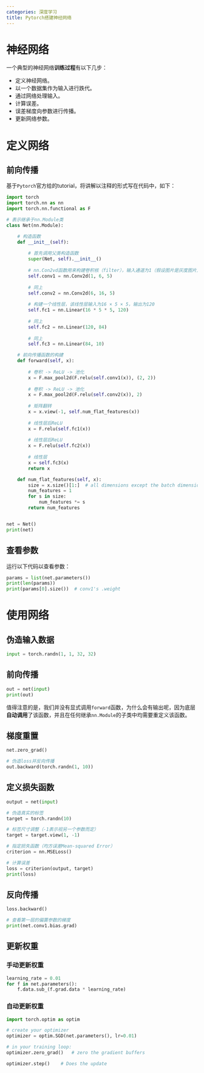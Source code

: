 ```yaml
---
categories: 深度学习
title: Pytorch搭建神经网络
---
```


# 神经网络

一个典型的神经网络**训练过程**有以下几步：

- 定义神经网络。
- 以一个数据集作为输入进行跌代。
- 通过网络处理输入。
- 计算误差。
- 误差梯度向参数进行传播。
- 更新网络参数。

# 定义网络

## 前向传播

基于`Pytorch`官方给的tutorial，将讲解以注释的形式写在代码中，如下：

```python
import torch
import torch.nn as nn
import torch.nn.functional as F

# 表示继承于nn.Module类
class Net(nn.Module):

    # 构造函数
    def __init__(self):
        
        # 首先调用父类构造函数
        super(Net, self).__init__()
        
       	# nn.Con2vd函数用来构建卷积核（filter），输入通道为1（假设图片是灰度图片），输出通道为6（有6个filter，需要提取出6个特征），卷积核大小为5（即该filter为5×5）
        self.conv1 = nn.Conv2d(1, 6, 5)
        
        # 同上
        self.conv2 = nn.Conv2d(6, 16, 5)
        
        # 构建一个线性层，该线性层输入为16 × 5 × 5，输出为120
        self.fc1 = nn.Linear(16 * 5 * 5, 120)
        
        # 同上
        self.fc2 = nn.Linear(120, 84)
        
        # 同上
        self.fc3 = nn.Linear(84, 10)

    # 前向传播函数的构建
    def forward(self, x):
        
        # 卷积 -> ReLU -> 池化
        x = F.max_pool2d(F.relu(self.conv1(x)), (2, 2))
        
        # 卷积 -> ReLU -> 池化
        x = F.max_pool2d(F.relu(self.conv2(x)), 2)
        
        # 矩阵翻转
        x = x.view(-1, self.num_flat_features(x))
        
        # 线性层后ReLU
        x = F.relu(self.fc1(x))
        
        # 线性层后ReLU
        x = F.relu(self.fc2(x))
        
        # 线性层
        x = self.fc3(x)
        return x

    def num_flat_features(self, x):
        size = x.size()[1:]  # all dimensions except the batch dimension
        num_features = 1
        for s in size:
            num_features *= s
        return num_features


net = Net()
print(net)
```

## 查看参数

运行以下代码以查看参数：

```python
params = list(net.parameters())
print(len(params))
print(params[0].size())  # conv1's .weight
```

# 使用网络

## 伪造输入数据

```python
input = torch.randn(1, 1, 32, 32)
```

## 前向传播

```python
out = net(input)
print(out)
```

值得注意的是，我们并没有显式调用`forward`函数，为什么会有输出呢，因为底层**自动调用**了该函数，并且在任何继承`nn.Module`的子类中均需要重定义该函数。

## 梯度重置

```python
net.zero_grad()

# 伪造loss并反向传播
out.backward(torch.randn(1, 10))
```

## 定义损失函数

```python
output = net(input)

# 伪造真实的标签
target = torch.randn(10)

# 标签尺寸调整（-1表示视另一个参数而定）
target = target.view(1, -1) 

# 指定损失函数（均方误差Mean-squared Error）
criterion = nn.MSELoss()

# 计算误差
loss = criterion(output, target)
print(loss)
```

## 反向传播

```python
loss.backward()

# 查看第一层的偏置参数的梯度
print(net.conv1.bias.grad)
```

## 更新权重

### 手动更新权重

```python
learning_rate = 0.01
for f in net.parameters():
    f.data.sub_(f.grad.data * learning_rate)
```

### 自动更新权重

```python
import torch.optim as optim

# create your optimizer
optimizer = optim.SGD(net.parameters(), lr=0.01)

# in your training loop:
optimizer.zero_grad()   # zero the gradient buffers

optimizer.step()    # Does the update
```

